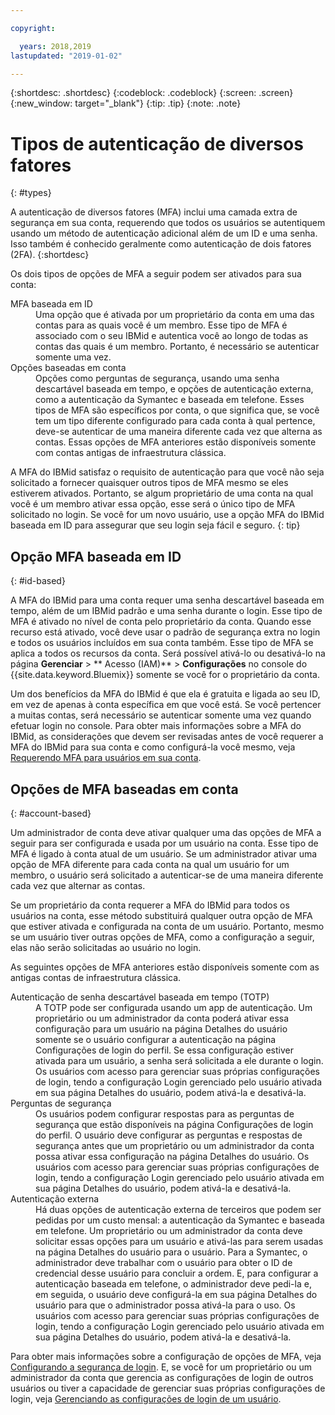 ```yaml
---

copyright:

  years: 2018,2019
lastupdated: "2019-01-02"

---
```


{:shortdesc: .shortdesc}
{:codeblock: .codeblock}
{:screen: .screen}
{:new_window: target="_blank"}
{:tip: .tip}
{:note: .note}

# Tipos de autenticação de diversos fatores
{: #types}

A autenticação de diversos fatores (MFA) inclui uma camada extra de segurança em sua conta, requerendo que todos os usuários se autentiquem usando um método de autenticação adicional além de um ID e uma senha. Isso também é conhecido geralmente como autenticação de dois fatores (2FA).
{:shortdesc}

Os dois tipos de opções de MFA a seguir podem ser ativados para sua conta:

<dl>
<dt>MFA baseada em ID</dt>
<dd>Uma opção que é ativada por um proprietário da conta em uma das contas para as quais você é um membro. Esse tipo de MFA é associado com o seu IBMid e autentica você ao longo de todas as contas das quais é um membro. Portanto, é necessário se autenticar somente uma vez.</dd>
<dt>Opções baseadas em conta</dt>
<dd>Opções como perguntas de segurança, usando uma senha descartável baseada em tempo, e opções de autenticação externa, como a autenticação da Symantec e baseada em telefone. Esses tipos de MFA são específicos por conta, o que significa que, se você tem um tipo diferente configurado para cada conta à qual pertence, deve-se autenticar de uma maneira diferente cada vez que alterna as contas. Essas opções de MFA anteriores estão disponíveis somente com contas antigas de infraestrutura clássica.</dd>
</dl>

A MFA do IBMid satisfaz o requisito de autenticação para que você não seja solicitado a fornecer quaisquer outros tipos de MFA mesmo se eles estiverem ativados. Portanto, se algum proprietário de uma conta na qual você é um membro ativar essa opção, esse será o único tipo de MFA solicitado no login. Se você for um novo usuário, use a opção MFA do IBMid baseada em ID para assegurar que seu login seja fácil e seguro.
{: tip}

## Opção MFA baseada em ID
{: #id-based}

A MFA do IBMid para uma conta requer uma senha descartável baseada em tempo, além de um IBMid padrão e uma senha durante o login. Esse tipo de MFA é ativado no nível de conta pelo proprietário da conta. Quando esse recurso está ativado, você deve usar o padrão de segurança extra no login e todos os usuários incluídos em sua conta também. Esse tipo de MFA se aplica a todos os recursos da conta. Será possível ativá-lo ou desativá-lo na página **Gerenciar** > ** Acesso (IAM)** > **Configurações** no console do {{site.data.keyword.Bluemix}} somente se você for o proprietário da conta.

Um dos benefícios da MFA do IBMid é que ela é gratuita e ligada ao seu ID, em vez de apenas à conta específica em que você está. Se você pertencer a muitas contas, será necessário se autenticar somente uma vez quando efetuar login no console. Para obter mais informações sobre a MFA do IBMid, as considerações que devem ser revisadas antes de você requerer a MFA do IBMid para sua conta e como configurá-la você mesmo, veja [Requerendo MFA para usuários em sua conta](/docs/iam/mfa.html#setting-up-ibmid-mfa).

## Opções de MFA baseadas em conta
{: #account-based}

Um administrador de conta deve ativar qualquer uma das opções de MFA a seguir para ser configurada e usada por um usuário na conta. Esse tipo de MFA é ligado à conta atual de um usuário. Se um administrador ativar uma opção de MFA diferente para cada conta na qual um usuário for um membro, o usuário será solicitado a autenticar-se de uma maneira diferente cada vez que alternar as contas. 

Se um proprietário da conta requerer a MFA do IBMid para todos os usuários na conta, esse método substituirá qualquer outra opção de MFA que estiver ativada e configurada na conta de um usuário. Portanto, mesmo se um usuário tiver outras opções de MFA, como a configuração a seguir, elas não serão solicitadas ao usuário no login.

As seguintes opções de MFA anteriores estão disponíveis somente com as antigas contas de infraestrutura clássica.

<dl>
<dt>Autenticação de senha descartável baseada em tempo (TOTP)</dt>
<dd>A TOTP pode ser configurada usando um app de autenticação. Um proprietário ou um administrador da conta poderá ativar essa configuração para um usuário na página Detalhes do usuário somente se o usuário configurar a autenticação na página Configurações de login do perfil. Se essa configuração estiver ativada para um usuário, a senha será solicitada a ele durante o login. Os usuários com acesso para gerenciar suas próprias configurações de login, tendo a configuração Login gerenciado pelo usuário ativada em sua página Detalhes do usuário, podem ativá-la e desativá-la.</dd>
<dt>Perguntas de segurança</dt>
<dd>Os usuários podem configurar respostas para as perguntas de segurança que estão disponíveis na página Configurações de login do perfil. O usuário deve configurar as perguntas e respostas de segurança antes que um proprietário ou um administrador da conta possa ativar essa configuração na página Detalhes do usuário. Os usuários com acesso para gerenciar suas próprias configurações de login, tendo a configuração Login gerenciado pelo usuário ativada em sua página Detalhes do usuário, podem ativá-la e desativá-la. </dd>
<dt>Autenticação externa</dt>
<dd>Há duas opções de autenticação externa de terceiros que podem ser pedidas por um custo mensal: a autenticação da Symantec e baseada em telefone. Um proprietário ou um administrador da conta deve solicitar essas opções para um usuário e ativá-las para serem usadas na página Detalhes do usuário para o usuário. Para a Symantec, o administrador deve trabalhar com o usuário para obter o ID de credencial desse usuário para concluir a ordem. E, para configurar a autenticação baseada em telefone, o administrador deve pedi-la e, em seguida, o usuário deve configurá-la em sua página Detalhes do usuário para que o administrador possa ativá-la para o uso. Os usuários com acesso para gerenciar suas próprias configurações de login, tendo a configuração Login gerenciado pelo usuário ativada em sua página Detalhes do usuário, podem ativá-la e desativá-la.</dd>
</dl>

Para obter mais informações sobre a configuração de opções de MFA, veja [Configurando a segurança de login](/docs/account/login_settings.html#login-settings). E, se você for um proprietário ou um administrador da conta que gerencia as configurações de login de outros usuários ou tiver a capacidade de gerenciar suas próprias configurações de login, veja [Gerenciando as configurações de login de um usuário](/docs/iam/user_login.html#loginsettings).

